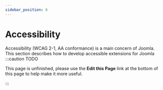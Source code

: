 ```yaml
---
sidebar_position: 6
---
```


Accessibility
=======================
Accessibility (WCAG 2-1, AA conformance) is a main concern of Joomla. This section describes how to develop accessible extensions for Joomla
:::caution TODO

This page is unfinished, please use the **Edit this Page** link at the bottom of this page to help make it more useful.

:::
